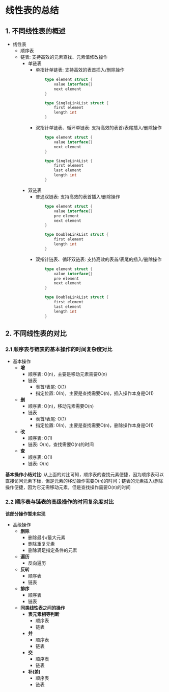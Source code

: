 # 线性表的总结

## 1. 不同线性表的概述

- 线性表
  - 顺序表
  - 链表: 支持高效的元素查找、元素值修改操作
    - 单链表
      - 单指针单链表: 支持高效的表首插入/删除操作
        ```go
            type element struct {
                value interface{}
                next element
            }

            type SingleLinkList struct {
                first element
                length int
            }
        ```
      - 双指针单链表、循环单链表: 支持高效的表首/表尾插入/删除操作
        ```go
            type element struct {
                value interface{}
                next element
            }

            type SingleLinkList {
                first element
                last element
                length int
            }
        ```
    - 双链表
      - 普通双链表: 支持高效的表首插入/删除操作
        ```go
            type element struct {
                value interface{}
                pre element
                next element
            }

            type DoubleLinkList struct {
                first element
                length int
            }
        ```
      - 双指针链表、循环双链表: 支持高效的表首/表尾的插入/删除操作
        ```go
            type element struct {
                value interface{}
                pre element
                next element
            }

            type DoubleLinkList struct {
                first element
                last element
                length int
            }
        ```

## 2. 不同线性表的对比

### 2.1 顺序表与链表的基本操作的时间复杂度对比

- 基本操作
  - **增**
    - 顺序表: O(n)，主要是移动元素需要O(n)
    - 链表
      - 表首/表尾: O(1)
      - 指定位置: 0(n)，主要是查找需要O(n)，插入操作本身是O(1)
  - **删**
    - 顺序表: O(n)，移动元素需要O(n)
    - 链表
      - 表首/表尾: O(1)
      - 指定位置: 0(n)，主要是查找需要O(n)，删除操作本身是O(1)
  - **改**
    - 顺序表: O(1)
    - 链表: O(n)，查找需要O(n)的时间
  - **查**
    - 顺序表: O(1)
    - 链表: O(n)

**基本操作小结对比**: 从上面的对比可知，顺序表的查找元素便捷，因为顺序表可以直接访问元素下标，但是元素的移动操作需要O(n)的时间；链表的元素插入/删除操作便捷，因为它无需移动元素，但是查找操作需要O(n)的时间

### 2.2 顺序表与链表的高级操作的时间复杂度对比

**该部分操作暂未实现**

- 高级操作
  - **删除**
    - 删除最小/最大元素
    - 删除重复元素
    - 删除满足指定条件的元素
  - **遍历**
    - 反向遍历
  - **反转**
    - 顺序表
    - 链表
  - **排序**
    - 顺序表
    - 链表
  - **同类线性表之间的操作**
    - **表元素相等判断**
      - 顺序表
      - 链表
    - **并**
      - 顺序表
      - 链表
    - **交**
      - 顺序表
      - 链表
    - **补(差)**
      - 顺序表
      - 链表
